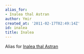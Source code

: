 ```yaml
---
alias_for:
- Inalea thal Astran
author: Ymir
created_at: '2011-02-17T02:49:14Z'
id: inalea
title: Inalea
---
```

Alias for [Inalea thal Astran]

  [Inalea thal Astran]: Inalea_thal_Astran